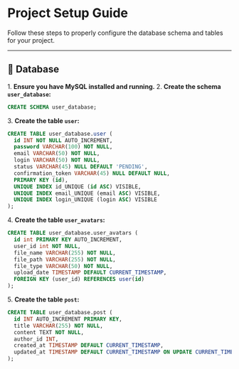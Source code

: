 # Project Setup Guide

Follow these steps to properly configure the database schema and tables for your project.

---

## 🚀 Database
1\. **Ensure you have MySQL installed and running.**
2\. **Create the schema `user_database`:**
   ```sql
   CREATE SCHEMA user_database;
   ```
3\. **Create the table `user`:**
   ```sql
   CREATE TABLE user_database.user (
     id INT NOT NULL AUTO_INCREMENT,
     password VARCHAR(100) NOT NULL,
     email VARCHAR(50) NOT NULL,
     login VARCHAR(50) NOT NULL,
     status VARCHAR(45) NULL DEFAULT 'PENDING',
     confirmation_token VARCHAR(45) NULL DEFAULT NULL,
     PRIMARY KEY (id),
     UNIQUE INDEX id_UNIQUE (id ASC) VISIBLE,
     UNIQUE INDEX email_UNIQUE (email ASC) VISIBLE,
     UNIQUE INDEX login_UNIQUE (login ASC) VISIBLE
   );
   ```
4\. **Create the table `user_avatars`:**
   ```sql
   CREATE TABLE user_database.user_avatars (
     id int PRIMARY KEY AUTO_INCREMENT,
     user_id int NOT NULL,
     file_name VARCHAR(255) NOT NULL,
     file_path VARCHAR(255) NOT NULL,
     file_type VARCHAR(50) NOT NULL,
     upload_date TIMESTAMP DEFAULT CURRENT_TIMESTAMP,
     FOREIGN KEY (user_id) REFERENCES user(id)
   );
   ```
5\. **Create the table `post`:**
   ```sql
   CREATE TABLE user_database.post (
     id INT AUTO_INCREMENT PRIMARY KEY,
     title VARCHAR(255) NOT NULL,
     content TEXT NOT NULL,
     author_id INT,
     created_at TIMESTAMP DEFAULT CURRENT_TIMESTAMP,
     updated_at TIMESTAMP DEFAULT CURRENT_TIMESTAMP ON UPDATE CURRENT_TIMESTAMP
   );
   ```

